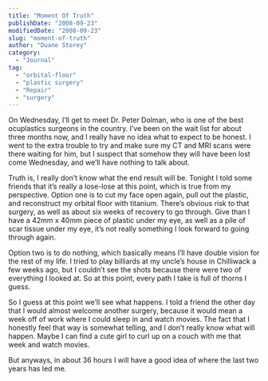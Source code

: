 ```yaml
---
title: "Moment Of Truth"
publishDate: "2008-09-23"
modifiedDate: "2008-09-23"
slug: "moment-of-truth"
author: "Duane Storey"
category:
  - "Journal"
tag:
  - "orbital-floor"
  - "plastic surgery"
  - "Repair"
  - "surgery"
---
```


On Wednesday, I’ll get to meet Dr. Peter Dolman, who is one of the best ocuplastics surgeons in the country. I’ve been on the wait list for about three months now, and I really have no idea what to expect to be honest. I went to the extra trouble to try and make sure my CT and MRI scans were there waiting for him, but I suspect that somehow they will have been lost come Wednesday, and we’ll have nothing to talk about.

Truth is, I really don’t know what the end result will be. Tonight I told some friends that it’s really a lose-lose at this point, which is true from my perspective. Option one is to cut my face open again, pull out the plastic, and reconstruct my orbital floor with titanium. There’s obvious risk to that surgery, as well as about six weeks of recovery to go through. Give than I have a 42mm x 40mm piece of plastic under my eye, as well as a pile of scar tissue under my eye, it’s not really something I look forward to going through again.

Option two is to do nothing, which basically means I’ll have double vision for the rest of my life. I tried to play billiards at my uncle’s house in Chilliwack a few weeks ago, but I couldn’t see the shots because there were two of everything I looked at. So at this point, every path I take is full of thorns I guess.

So I guess at this point we’ll see what happens. I told a friend the other day that I would almost welcome another surgery, because it would mean a week off of work where I could sleep in and watch movies. The fact that I honestly feel that way is somewhat telling, and I don’t really know what will happen. Maybe I can find a cute girl to curl up on a couch with me that week and watch movies.

But anyways, in about 36 hours I will have a good idea of where the last two years has led me.